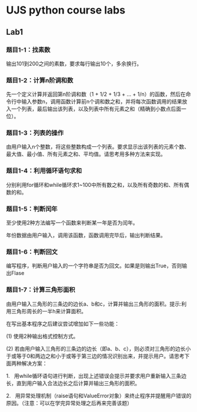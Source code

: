 # UJS python course labs

## Lab1

### 题目1-1：找素数

输出101到200之间的素数，要求每行输出10个，多余换行。



### 题目1-2：计算n阶调和数

先一个定义计算并返回第n阶调和数（1 + 1/2 + 1/3 + … + 1/n）的函数，然后在命令行中输入参数n，调用函数计算前n个调和数之和，并将每次函数调用的结果放入一个列表，最后输出该列表，以及列表中所有元素之和（精确到小数点后面一位）。



### 题目1-3：列表的操作

由用户输入n个整数，将这些整数构成一个列表。要求显示出该列表的元素个数、最大值、最小值、所有元素之和、平均值。请思考用多种方法来实现。



### 题目1-4：利用循环语句求和

分别利用for循环和while循环求1~100中所有数之和，以及所有奇数的和、所有偶数的和。



### 题目1-5：判断闰年

至少使用2种方法编写一个函数来判断某一年是否为闰年。

年份数据由用户输入，调用该函数，函数调用完毕后，输出判断结果。



### 题目1-6：判断回文

编写程序，判断用户输入的一个字符串是否为回文。如果是则输出True，否则输出Flase



### 题目1-7：计算三角形面积

由用户输入三角形的三条边的边长a、b和c，计算并输出三角形的面积。提示:利用三角形周长的一半h来计算面积。

在写出基本程序之后建议尝试增加如下一些功能：

(1) 使用2种输出格式控制方式。

(2) 若由用户输入三角形的三条边的边长（即a、b、c），则必须对三角形的边长小于或等于0和两边之和小于或等于第三边的情况识别出来，并提示用户。请思考下面两种解决方案：

1.   用while循环语句进行判断，出现上述错误会提示并要求用户重新输入三条边长，直到用户输入合法边长之后计算并输出三角形的面积。

2.   用异常处理机制（raise语句和ValueError对象）来终止程序并提醒用户错误的原因。（注意：可以在学完异常处理之后再来完善该题）
